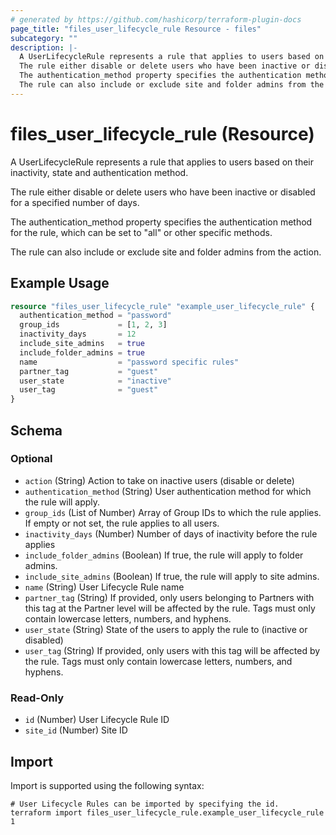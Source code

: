 ```yaml
---
# generated by https://github.com/hashicorp/terraform-plugin-docs
page_title: "files_user_lifecycle_rule Resource - files"
subcategory: ""
description: |-
  A UserLifecycleRule represents a rule that applies to users based on their inactivity, state and authentication method.
  The rule either disable or delete users who have been inactive or disabled for a specified number of days.
  The authentication_method property specifies the authentication method for the rule, which can be set to "all" or other specific methods.
  The rule can also include or exclude site and folder admins from the action.
---
```


# files_user_lifecycle_rule (Resource)

A UserLifecycleRule represents a rule that applies to users based on their inactivity, state and authentication method.



The rule either disable or delete users who have been inactive or disabled for a specified number of days.



The authentication_method property specifies the authentication method for the rule, which can be set to "all" or other specific methods.



The rule can also include or exclude site and folder admins from the action.

## Example Usage

```terraform
resource "files_user_lifecycle_rule" "example_user_lifecycle_rule" {
  authentication_method = "password"
  group_ids             = [1, 2, 3]
  inactivity_days       = 12
  include_site_admins   = true
  include_folder_admins = true
  name                  = "password specific rules"
  partner_tag           = "guest"
  user_state            = "inactive"
  user_tag              = "guest"
}
```

<!-- schema generated by tfplugindocs -->
## Schema

### Optional

- `action` (String) Action to take on inactive users (disable or delete)
- `authentication_method` (String) User authentication method for which the rule will apply.
- `group_ids` (List of Number) Array of Group IDs to which the rule applies. If empty or not set, the rule applies to all users.
- `inactivity_days` (Number) Number of days of inactivity before the rule applies
- `include_folder_admins` (Boolean) If true, the rule will apply to folder admins.
- `include_site_admins` (Boolean) If true, the rule will apply to site admins.
- `name` (String) User Lifecycle Rule name
- `partner_tag` (String) If provided, only users belonging to Partners with this tag at the Partner level will be affected by the rule. Tags must only contain lowercase letters, numbers, and hyphens.
- `user_state` (String) State of the users to apply the rule to (inactive or disabled)
- `user_tag` (String) If provided, only users with this tag will be affected by the rule. Tags must only contain lowercase letters, numbers, and hyphens.

### Read-Only

- `id` (Number) User Lifecycle Rule ID
- `site_id` (Number) Site ID

## Import

Import is supported using the following syntax:

```shell
# User Lifecycle Rules can be imported by specifying the id.
terraform import files_user_lifecycle_rule.example_user_lifecycle_rule 1
```
